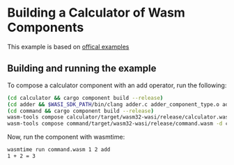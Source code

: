 # Building a Calculator of Wasm Components

This example is based on [offical examples](https://github.com/bytecodealliance/component-docs/blob/main/component-model/examples/tutorial/README.md)

## Building and running the example

To compose a calculator component with an add operator, run the following:

```sh
(cd calculator && cargo component build --release)
(cd adder && $WASI_SDK_PATH/bin/clang adder.c adder_component_type.o adder_component.c -o adder_core.wasm -mexec-model=reactor && wasm-tools component new ./adder_core.wasm -o adder.wasm)
(cd command && cargo component build --release)
wasm-tools compose calculator/target/wasm32-wasi/release/calculator.wasm -d adder/target/wasm32-wasi/release/adder.wasm -o composed.wasm
wasm-tools compose command/target/wasm32-wasi/release/command.wasm -d composed.wasm -o command.wasm
```

Now, run the component with wasmtime:

```sh
wasmtime run command.wasm 1 2 add
1 + 2 = 3
```
